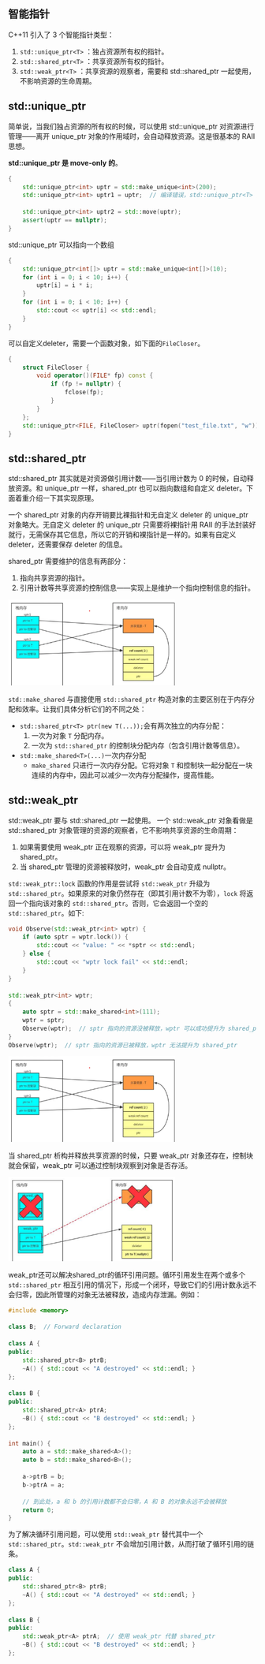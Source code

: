 ## 智能指针

C++11 引入了 3 个智能指针类型：

1. `std::unique_ptr<T>` ：独占资源所有权的指针。
2. `std::shared_ptr<T>` ：共享资源所有权的指针。
3. `std::weak_ptr<T>` ：共享资源的观察者，需要和 std::shared_ptr 一起使用，不影响资源的生命周期。



## std::unique_ptr

简单说，当我们独占资源的所有权的时候，可以使用 std::unique_ptr 对资源进行管理——离开 unique_ptr 对象的作用域时，会自动释放资源。这是很基本的 RAII 思想。

**std::unique_ptr 是 move-only 的**。

```c++
{
    std::unique_ptr<int> uptr = std::make_unique<int>(200);
    std::unique_ptr<int> uptr1 = uptr;  // 编译错误，std::unique_ptr<T> 是 move-only 的

    std::unique_ptr<int> uptr2 = std::move(uptr);
    assert(uptr == nullptr);
}
```

std::unique_ptr 可以指向一个数组

```c++
{
    std::unique_ptr<int[]> uptr = std::make_unique<int[]>(10);
    for (int i = 0; i < 10; i++) {
        uptr[i] = i * i;
    }   
    for (int i = 0; i < 10; i++) {
        std::cout << uptr[i] << std::endl;
    }   
}
```

可以自定义deleter，需要一个函数对象，如下面的`FileCloser`。

```c++
{
    struct FileCloser {
        void operator()(FILE* fp) const {
            if (fp != nullptr) {
                fclose(fp);
            }
        }   
    };  
    std::unique_ptr<FILE, FileCloser> uptr(fopen("test_file.txt", "w"));
}
```



## std::shared_ptr

std::shared_ptr 其实就是对资源做引用计数——当引用计数为 0 的时候，自动释放资源。和 unique_ptr 一样，shared_ptr 也可以指向数组和自定义 deleter。下面着重介绍一下其实现原理。

一个 shared_ptr 对象的内存开销要比裸指针和无自定义 deleter 的 unique_ptr 对象略大。无自定义 deleter 的 unique_ptr 只需要将裸指针用 RAII 的手法封装好就行，无需保存其它信息，所以它的开销和裸指针是一样的。如果有自定义 deleter，还需要保存 deleter 的信息。

shared_ptr 需要维护的信息有两部分：

1. 指向共享资源的指针。
2. 引用计数等共享资源的控制信息——实现上是维护一个指向控制信息的指针。

<img src="./img/shared-ptr-1.png" style="zoom: 33%;" />

`std::make_shared` 与直接使用 `std::shared_ptr` 构造对象的主要区别在于内存分配和效率。让我们具体分析它们的不同之处：

- `std::shared_ptr<T> ptr(new T(...));`会有两次独立的内存分配：
  1. 一次为对象 `T` 分配内存。
  2. 一次为 `std::shared_ptr` 的控制块分配内存（包含引用计数等信息）。
- `std::make_shared<T>(...)`一次内存分配
  - `make_shared` 只进行一次内存分配。它将对象 `T` 和控制块一起分配在一块连续的内存中，因此可以减少一次内存分配操作，提高性能。



## std::weak_ptr

std::weak_ptr 要与 std::shared_ptr 一起使用。 一个 std::weak_ptr 对象看做是 std::shared_ptr 对象管理的资源的观察者，它不影响共享资源的生命周期：

1. 如果需要使用 weak_ptr 正在观察的资源，可以将 weak_ptr 提升为 shared_ptr。
2. 当 shared_ptr 管理的资源被释放时，weak_ptr 会自动变成 nullptr。

`std::weak_ptr::lock` 函数的作用是尝试将 `std::weak_ptr` 升级为 `std::shared_ptr`。如果原来的对象仍然存在（即其引用计数不为零），`lock` 将返回一个指向该对象的 `std::shared_ptr`。否则，它会返回一个空的 `std::shared_ptr`。如下:

```c++
void Observe(std::weak_ptr<int> wptr) {
    if (auto sptr = wptr.lock()) {
        std::cout << "value: " << *sptr << std::endl;
    } else {
        std::cout << "wptr lock fail" << std::endl;
    }
}

std::weak_ptr<int> wptr;
{
    auto sptr = std::make_shared<int>(111);
    wptr = sptr;
    Observe(wptr);  // sptr 指向的资源没被释放，wptr 可以成功提升为 shared_ptr
}
Observe(wptr);  // sptr 指向的资源已被释放，wptr 无法提升为 shared_ptr
```

<img src="./img/weak-ptr-1.png" style="zoom: 33%;" />

当 shared_ptr 析构并释放共享资源的时候，只要 weak_ptr 对象还存在，控制块就会保留，weak_ptr 可以通过控制块观察到对象是否存活。

<img src="./img/weak-ptr-2.png" style="zoom: 33%;" />

weak_ptr还可以解决shared_ptr的循环引用问题。循环引用发生在两个或多个 `std::shared_ptr` 相互引用的情况下，形成一个闭环，导致它们的引用计数永远不会归零，因此所管理的对象无法被释放，造成内存泄漏。例如：

```c++
#include <memory>

class B;  // Forward declaration

class A {
public:
    std::shared_ptr<B> ptrB;
    ~A() { std::cout << "A destroyed" << std::endl; }
};

class B {
public:
    std::shared_ptr<A> ptrA;
    ~B() { std::cout << "B destroyed" << std::endl; }
};

int main() {
    auto a = std::make_shared<A>();
    auto b = std::make_shared<B>();

    a->ptrB = b;
    b->ptrA = a;

    // 到此处，a 和 b 的引用计数都不会归零，A 和 B 的对象永远不会被释放
    return 0;
}
```

为了解决循环引用问题，可以使用 `std::weak_ptr` 替代其中一个 `std::shared_ptr`。`std::weak_ptr` 不会增加引用计数，从而打破了循环引用的链条。

```c++
class A {
public:
    std::shared_ptr<B> ptrB;
    ~A() { std::cout << "A destroyed" << std::endl; }
};

class B {
public:
    std::weak_ptr<A> ptrA;  // 使用 weak_ptr 代替 shared_ptr
    ~B() { std::cout << "B destroyed" << std::endl; }
};
```

